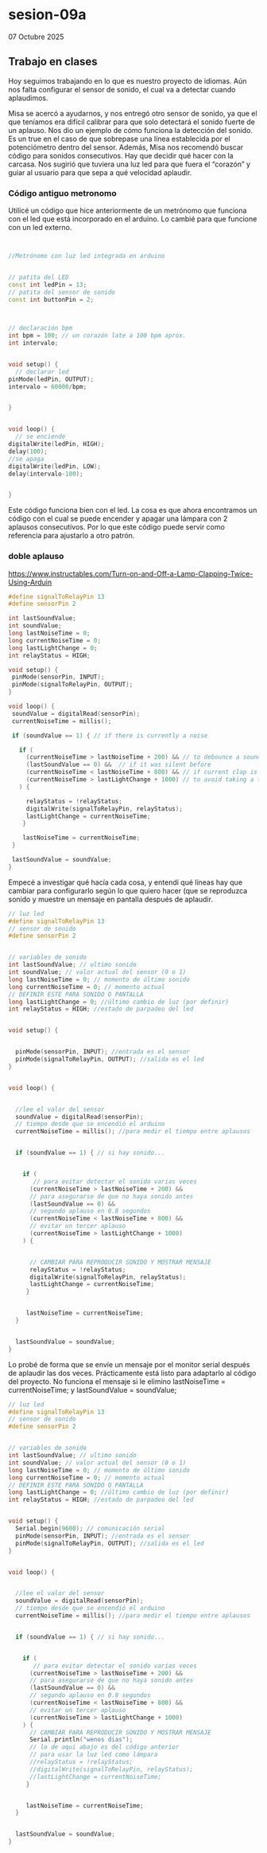 # sesion-09a

07 Octubre 2025

## Trabajo en clases
Hoy seguimos trabajando en lo que es nuestro proyecto de idiomas. Aún nos falta configurar el sensor de sonido, el cual va a detectar cuando aplaudimos.

Misa se acercó a ayudarnos, y nos entregó otro sensor de sonido, ya que el que teníamos era difícil calibrar para que solo detectará el sonido fuerte de un aplauso. Nos dio un ejemplo de cómo funciona la detección del sonido. Es un true en el caso de que sobrepase una línea establecida por el potenciómetro dentro del sensor.
Además, Misa nos recomendó buscar código para sonidos consecutivos. Hay que decidir qué hacer con la carcasa. Nos sugirió que tuviera una luz led para que fuera el “corazón” y guiar al usuario para que sepa a qué velocidad aplaudir.

### Código antiguo metronomo 
 
Utilicé un código que hice anteriormente de un metrónomo que funciona con el led que está incorporado en el arduino. Lo cambié para que funcione con un led externo.

```cpp


//Metrónomo con luz led integrada en arduino


// patita del LED
const int ledPin = 13;
// patita del sensor de sonido
const int buttonPin = 2;
 


// declaración bpm
int bpm = 100; // un corazón late a 100 bpm aprox.
int intervalo;


void setup() {
  // declarar led
pinMode(ledPin, OUTPUT);
intervalo = 60000/bpm;


}


void loop() {
  // se enciende
digitalWrite(ledPin, HIGH);
delay(100);
//se apaga
digitalWrite(ledPin, LOW);
delay(intervalo-100);


}


```
Este código funciona bien con el led. La cosa es que ahora encontramos un código con el cual se puede encender y apagar una lámpara con 2 aplausos consecutivos. Por lo que este código puede servir como referencia para ajustarlo a otro patrón.

### doble aplauso

<https://www.instructables.com/Turn-on-and-Off-a-Lamp-Clapping-Twice-Using-Arduin>

```cpp
#define signalToRelayPin 13
#define sensorPin 2

int lastSoundValue;
int soundValue;
long lastNoiseTime = 0;
long currentNoiseTime = 0;
long lastLightChange = 0;
int relayStatus = HIGH;

void setup() {
 pinMode(sensorPin, INPUT);
 pinMode(signalToRelayPin, OUTPUT);
}

void loop() {
 soundValue = digitalRead(sensorPin);
 currentNoiseTime = millis();

 if (soundValue == 1) { // if there is currently a noise

   if (
     (currentNoiseTime > lastNoiseTime + 200) && // to debounce a sound occurring in more than a loop cycle as a single noise
     (lastSoundValue == 0) &&  // if it was silent before
     (currentNoiseTime < lastNoiseTime + 800) && // if current clap is less than 0.8 seconds after the first clap
     (currentNoiseTime > lastLightChange + 1000) // to avoid taking a third clap as part of a pattern
   ) {

     relayStatus = !relayStatus;
     digitalWrite(signalToRelayPin, relayStatus);
     lastLightChange = currentNoiseTime;
    }

    lastNoiseTime = currentNoiseTime;
 }

 lastSoundValue = soundValue;
}
```

Empecé a investigar qué hacía cada cosa, y entendí qué líneas hay que cambiar para configurarlo según lo que quiero hacer (que se reproduzca sonido y muestre un mensaje en pantalla después de aplaudir.

```cpp
// luz led
#define signalToRelayPin 13
// sensor de sonido
#define sensorPin 2


// variables de sonido
int lastSoundValue; // ultimo sonido
int soundValue; // valor actual del sensor (0 o 1)
long lastNoiseTime = 0; // momento de último sonido
long currentNoiseTime = 0; // momento actual
// DEFINIR ESTE PARA SONIDO O PANTALLA
long lastLightChange = 0; //último cambio de luz (por definir)
int relayStatus = HIGH; //estado de parpadeo del led


void setup() {


  pinMode(sensorPin, INPUT); //entrada es el sensor
  pinMode(signalToRelayPin, OUTPUT); //salida es el led
}


void loop() {


  //lee el valor del sensor
  soundValue = digitalRead(sensorPin);
  // tiempo desde que se encendió el arduino
  currentNoiseTime = millis(); //para medir el tiempo entre aplausos


  if (soundValue == 1) { // si hay sonido...


    if (
       // para evitar detectar el sonido varias veces
      (currentNoiseTime > lastNoiseTime + 200) &&
      // para asegurarse de que no haya sonido antes
      (lastSoundValue == 0) &&
      // segundo aplauso en 0.8 segundos
      (currentNoiseTime < lastNoiseTime + 800) &&
      // evitar un tercer aplauso
      (currentNoiseTime > lastLightChange + 1000)
    ) {


      // CAMBIAR PARA REPRODUCIR SONIDO Y MOSTRAR MENSAJE
      relayStatus = !relayStatus;
      digitalWrite(signalToRelayPin, relayStatus);
      lastLightChange = currentNoiseTime;
     }


     lastNoiseTime = currentNoiseTime;
  }


  lastSoundValue = soundValue;
}
```
Lo probé de forma que se envíe un mensaje por el monitor serial después de aplaudir las dos veces. Prácticamente está listo para adaptarlo al código del proyecto. No funciona el mensaje si le elimino lastNoiseTime = currentNoiseTime; y lastSoundValue = soundValue;

```cpp
// luz led
#define signalToRelayPin 13
// sensor de sonido
#define sensorPin 2


// variables de sonido
int lastSoundValue; // ultimo sonido
int soundValue; // valor actual del sensor (0 o 1)
long lastNoiseTime = 0; // momento de último sonido
long currentNoiseTime = 0; // momento actual
// DEFINIR ESTE PARA SONIDO O PANTALLA
long lastLightChange = 0; //último cambio de luz (por definir)
int relayStatus = HIGH; //estado de parpadeo del led


void setup() {
  Serial.begin(9600); // comunicación serial
  pinMode(sensorPin, INPUT); //entrada es el sensor
  pinMode(signalToRelayPin, OUTPUT); //salida es el led
}


void loop() {


  //lee el valor del sensor
  soundValue = digitalRead(sensorPin);
  // tiempo desde que se encendió el arduino
  currentNoiseTime = millis(); //para medir el tiempo entre aplausos


  if (soundValue == 1) { // si hay sonido...


    if (
       // para evitar detectar el sonido varias veces
      (currentNoiseTime > lastNoiseTime + 200) &&
      // para asegurarse de que no haya sonido antes
      (lastSoundValue == 0) &&
      // segundo aplauso en 0.8 segundos
      (currentNoiseTime < lastNoiseTime + 800) &&
      // evitar un tercer aplauso
      (currentNoiseTime > lastLightChange + 1000)
    ) {
      // CAMBIAR PARA REPRODUCIR SONIDO Y MOSTRAR MENSAJE
      Serial.println("wenos dias");
      // lo de aqui abajo es del código anterior
      // para usar la luz led como lámpara
      //relayStatus = !relayStatus;
      //digitalWrite(signalToRelayPin, relayStatus);
      //lastLightChange = currentNoiseTime;
     }


     lastNoiseTime = currentNoiseTime;
  }


  lastSoundValue = soundValue;
}
```
